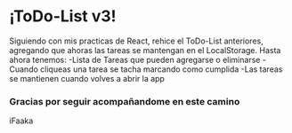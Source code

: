 # ¡ToDo-List v3!

Siguiendo con mis practicas de React, rehice el ToDo-List anteriores, agregando que ahoras las tareas se mantengan en el LocalStorage.
Hasta ahora tenemos:
-Lista de Tareas que pueden agregarse o eliminarse
-Cuando cliqueas una tarea se tacha marcando como cumplida
-Las tareas se mantienen cuando volves a abrir la app

### Gracias por seguir acompañandome en este camino

iFaaka